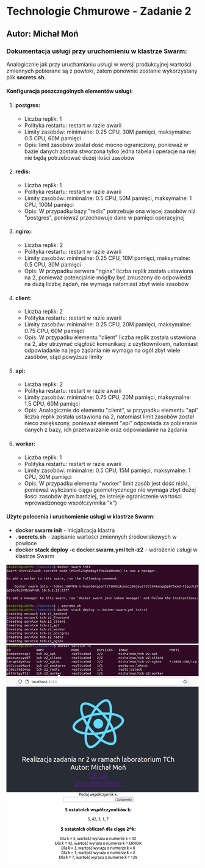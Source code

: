 <h1>Technologie Chmurowe - Zadanie 2</h1>
<h2>Autor: Michał Moń</h3>
<h3>Dokumentacja usługi przy uruchomieniu w klastrze Swarm:</h3>
<p>Analogicznie jak przy uruchamianiu usługi w wersji produkcyjnej wartości zmiennych pobierane są z powłoki,
zatem ponownie zostanie wykorzystany plik <b>secrets.sh</b>.</p>
<h4>Konfiguracja poszczególnych elementów usługi:</h4>
<ol>
  <li>
    <h4>postgres:</h4>
    <ul>
      <li>Liczba replik: 1</li>
      <li>Polityka restartu: restart w razie awarii</li>
      <li>Limity zasobów: minimalne: 0.25 CPU, 30M pamięci, maksymalne: 0.5 CPU, 60M pamięci</li>
      <li>Opis: limit zasobów został dość mocno ograniczony, ponieważ w bazie danych została stworzona tylko jedna tabela i operacje na niej nie będą potrzebować dużej ilości zasobów</li>
    </ul>
  </li>
  <li>
    <h4>redis:</h4>
    <ul>
      <li>Liczba replik: 1</li>
      <li>Polityka restartu: restart w razie awarii</li>
      <li>Limity zasobów: minimalne: 0.5 CPU, 50M pamięci, maksymalne: 1 CPU, 100M pamięci</li>
      <li>Opis: W przypadku bazy "redis" potrzebuje ona więcej zasobów niż "postgres", ponieważ przechowuje dane w pamięci operacyjnej</li>
    </ul>
  </li>
  <li>
    <h4>nginx:</h4>
    <ul>
      <li>Liczba replik: 2</li>
      <li>Polityka restartu: restart w razie awarii</li>
      <li>Limity zasobów: minimalne: 0.25 CPU, 10M pamięci, maksymalne: 0.5 CPU, 30M pamięci</li>
      <li>Opis: W przypadku serwera "nginx" liczba replik została ustawiona na 2, ponieważ potencjalnie mógłby być zmuszony do odpowiedzi na dużą liczbę żądań, nie wymaga natomiast zbyt wiele zasobów</li>
    </ul>
  </li>
  <li>
    <h4>client:</h4>
    <ul>
      <li>Liczba replik: 2</li>
      <li>Polityka restartu: restart w razie awarii</li>
      <li>Limity zasobów: minimalne: 0.25 CPU, 20M pamięci, maksymalne: 0.75 CPU, 60M pamięci</li>
      <li>Opis: W przypadku elementu "client" liczba replik została ustawiona na 2, aby utrzymać ciągłość komunikacji z użytkownikiem, natomiast odpowiadanie na jego żądania nie wymaga na ogół zbyt wiele zasóbów, stąd powyższe limity</li>
    </ul>
  </li>
  <li>
    <h4>api:</h4>
    <ul>
      <li>Liczba replik: 2</li>
      <li>Polityka restartu: restart w razie awarii</li>
      <li>Limity zasobów: minimalne: 0.75 CPU, 20M pamięci, maksymalne: 1.5 CPU, 60M pamięci</li>
      <li>Opis: Analogicznie do elementu "client", w przypadku elementu "api" liczba replik została ustawiona na 2, natomiast limit zasobów został nieco zwiększony, ponieważ element "api" odpowiada za pobieranie danych z bazy, ich przetwarzanie oraz odpowiadanie na żądania</li>
    </ul>
  </li>
  <li>
    <h4>worker:</h4>
    <ul>
      <li>Liczba replik: 1</li>
      <li>Polityka restartu: restart w razie awarii</li>
      <li>Limity zasobów: minimalne: 0.5 CPU, 15M pamięci, maksymalne: 1 CPU, 30M pamięci</li>
      <li>Opis: W przypadku elementu "worker" limit zasób jest dość niski, ponieważ wyliczanie ciągu geometrycznego nie wymaga zbyt dużej ilości zasobów (tym bardziej, że istnieje ograniczenie wartości wprowadzonego współczynnika "k")</li>
    </ul>
  </li>
</ol>

<h4>Użyte polecenia i uruchomienie usługi w klastrze Swarm:</h4>

<ul>
  <li><b>docker swarm init</b> - inicjalizacja klastra</li>
  <li><b>. secrets.sh</b> - zapisanie wartości zmiennych środowiskowych w powłoce</li>
  <li><b>docker stack deploy -c docker.swarm.yml tch-z2</b> - wdrożenie usługi w klastrze Swarm</li>
</ul>

<img src="./tch-z2-screenshots/swarm1.png"/>
<img src="./tch-z2-screenshots/swarm2.png"/>
<img src="./tch-z2-screenshots/swarm3.png"/>
